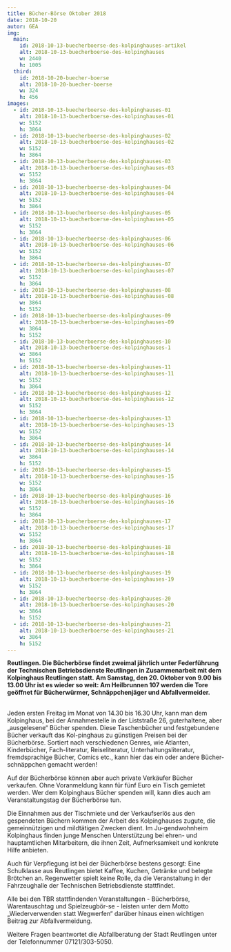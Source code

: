 ```yaml
---
title: Bücher-Börse Oktober 2018
date: 2018-10-20
autor: GEA
img:
  main:
    id: 2018-10-13-buecherboerse-des-kolpinghauses-artikel
    alt: 2018-10-13-buecherboerse-des-kolpinghauses
    w: 2440
    h: 1005
  third:
    id: 2018-10-20-buecher-boerse
    alt: 2018-10-20-buecher-boerse
    w: 324
    h: 456
images:
  - id: 2018-10-13-buecherboerse-des-kolpinghauses-01
    alt: 2018-10-13-buecherboerse-des-kolpinghauses-01
    w: 5152
    h: 3864
  - id: 2018-10-13-buecherboerse-des-kolpinghauses-02
    alt: 2018-10-13-buecherboerse-des-kolpinghauses-02
    w: 5152
    h: 3864
  - id: 2018-10-13-buecherboerse-des-kolpinghauses-03
    alt: 2018-10-13-buecherboerse-des-kolpinghauses-03
    w: 5152
    h: 3864
  - id: 2018-10-13-buecherboerse-des-kolpinghauses-04
    alt: 2018-10-13-buecherboerse-des-kolpinghauses-04
    w: 5152
    h: 3864
  - id: 2018-10-13-buecherboerse-des-kolpinghauses-05
    alt: 2018-10-13-buecherboerse-des-kolpinghauses-05
    w: 5152
    h: 3864
  - id: 2018-10-13-buecherboerse-des-kolpinghauses-06
    alt: 2018-10-13-buecherboerse-des-kolpinghauses-06
    w: 5152
    h: 3864
  - id: 2018-10-13-buecherboerse-des-kolpinghauses-07
    alt: 2018-10-13-buecherboerse-des-kolpinghauses-07
    w: 5152
    h: 3864
  - id: 2018-10-13-buecherboerse-des-kolpinghauses-08
    alt: 2018-10-13-buecherboerse-des-kolpinghauses-08
    w: 3864
    h: 5152
  - id: 2018-10-13-buecherboerse-des-kolpinghauses-09
    alt: 2018-10-13-buecherboerse-des-kolpinghauses-09
    w: 3864
    h: 5152
  - id: 2018-10-13-buecherboerse-des-kolpinghauses-10
    alt: 2018-10-13-buecherboerse-des-kolpinghauses-1
    w: 3864
    h: 5152
  - id: 2018-10-13-buecherboerse-des-kolpinghauses-11
    alt: 2018-10-13-buecherboerse-des-kolpinghauses-11
    w: 5152
    h: 3864
  - id: 2018-10-13-buecherboerse-des-kolpinghauses-12
    alt: 2018-10-13-buecherboerse-des-kolpinghauses-12
    w: 5152
    h: 3864
  - id: 2018-10-13-buecherboerse-des-kolpinghauses-13
    alt: 2018-10-13-buecherboerse-des-kolpinghauses-13
    w: 5152
    h: 3864
  - id: 2018-10-13-buecherboerse-des-kolpinghauses-14
    alt: 2018-10-13-buecherboerse-des-kolpinghauses-14
    w: 3864
    h: 5152
  - id: 2018-10-13-buecherboerse-des-kolpinghauses-15
    alt: 2018-10-13-buecherboerse-des-kolpinghauses-15
    w: 5152
    h: 3864
  - id: 2018-10-13-buecherboerse-des-kolpinghauses-16
    alt: 2018-10-13-buecherboerse-des-kolpinghauses-16
    w: 5152
    h: 3864
  - id: 2018-10-13-buecherboerse-des-kolpinghauses-17
    alt: 2018-10-13-buecherboerse-des-kolpinghauses-17
    w: 5152
    h: 3864
  - id: 2018-10-13-buecherboerse-des-kolpinghauses-18
    alt: 2018-10-13-buecherboerse-des-kolpinghauses-18
    w: 5152
    h: 3864
  - id: 2018-10-13-buecherboerse-des-kolpinghauses-19
    alt: 2018-10-13-buecherboerse-des-kolpinghauses-19
    w: 5152
    h: 3864
  - id: 2018-10-13-buecherboerse-des-kolpinghauses-20
    alt: 2018-10-13-buecherboerse-des-kolpinghauses-20
    w: 3864
    h: 5152
  - id: 2018-10-13-buecherboerse-des-kolpinghauses-21
    alt: 2018-10-13-buecherboerse-des-kolpinghauses-21
    w: 3864
    h: 5152
---
```


**Reutlingen. Die Bücherbörse findet zweimal jährlich unter Federführung der Technischen Betriebsdienste Reutlingen in Zusammenarbeit mit dem Kolpinghaus Reutlingen statt.** <!--mehr--> **Am Samstag, den 20. Oktober von 9.00 bis 13.00 Uhr ist es wieder so weit: Am Heilbrunnen 107 werden die Tore geöffnet für Bücherwürmer, Schnäppchenjäger und Abfallvermeider.**<br><br>

Jeden ersten Freitag im Monat von 14.30 bis 16.30 Uhr, kann man dem Kolpinghaus, bei der Annahmestelle in der Liststraße 26, guterhaltene, aber „ausgelesene“ Bücher spenden. Diese Taschenbücher und festgebundene Bücher verkauft das Kol-pinghaus zu günstigen Preisen bei der Bücherbörse. Sortiert nach verschiedenen Genres, wie Atlanten, Kinderbücher, Fach-literatur, Reiseliteratur, Unterhaltungsliteratur, fremdsprachige Bücher, Comics etc., kann hier das ein oder andere Bücher-schnäppchen gemacht werden!

Auf der Bücherbörse können aber auch private Verkäufer Bücher verkaufen. Ohne Voranmeldung kann für fünf Euro ein Tisch gemietet werden. Wer dem Kolpinghaus Bücher spenden will, kann dies auch am Veranstaltungstag der Bücherbörse tun.

Die Einnahmen aus der Tischmiete und der Verkaufserlös aus den gespendeten Büchern kommen der Arbeit des Kolpinghauses zugute, die gemeinnützigen und mildtätigen Zwecken dient. Im Ju-gendwohnheim Kolpinghaus finden junge Menschen Unterstützung bei ehren- und hauptamtlichen Mitarbeitern, die ihnen Zeit, Aufmerksamkeit und konkrete Hilfe anbieten.

Auch für Verpflegung ist bei der Bücherbörse bestens gesorgt: Eine Schulklasse aus Reutlingen bietet Kaffee, Kuchen, Getränke und belegte Brötchen an. Regenwetter spielt keine Rolle, da die Veranstaltung in der Fahrzeughalle der Technischen Betriebsdienste stattfindet.

Alle bei den TBR stattfindenden Veranstaltungen - Bücherbörse, Warentauschtag und Spielzeugbör-se - leisten unter dem Motto „Wiederverwenden statt Wegwerfen“ darüber hinaus einen wichtigen Beitrag zur Abfallvermeidung.

Weitere Fragen beantwortet die Abfallberatung der Stadt Reutlingen unter der Telefonnummer 07121/303-5050.
